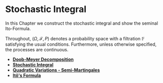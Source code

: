 # Stochastic Integral

In this Chapter we construct the stochastic integral and show the seminal Ito-Formula.

Throughout, $(\Omega, \mathcal F, P)$ denotes a probability space with a filtration $\mathbb{F}$ satisfying the usual conditions.
Furthermore, unless otherwise specified, the processes are continuous.


* [**Doob-Meyer Decomposition**](071-doob-meyer.md)
* [**Stochastic Integral**](072-stochastic-integral.md)
* [**Quadratic Variations - Semi-Martingales**](073-quadratic-variations.md)
* [**Itô's Formula**](074-ito-formula.md)
